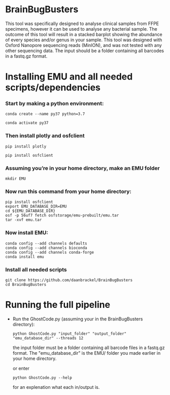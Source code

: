 # BrainBugBusters
This tool was specifically designed to analyse clinical samples from FFPE specimens, however it can be used to analyse any bacterial sample. The outcome of this tool will result in a stacked barplot showing the abundance of every species and/or genus in your sample. This tool was designed with Oxford Nanopore sequencing reads (MinION), and was not tested with any other sequencing data. The input should be a folder containing all barcodes in a fastq.gz format. 

# Installing EMU and all needed scripts/dependencies

### Start by making a python environment:

```
conda create --name py37 python=3.7
``` 
```
conda activate py37
```

### Then install plotly and osfclient
```
pip install plotly
```
```
pip install osfclient
```

### Assuming you’re in your home directory, make an EMU folder

```
mkdir EMU
```

### Now run this command from your home directory:

```
pip install osfclient
export EMU_DATABASE_DIR=EMU
cd ${EMU_DATABASE_DIR}
osf -p 56uf7 fetch osfstorage/emu-prebuilt/emu.tar
tar -xvf emu.tar
```

### Now install EMU:

```
conda config --add channels defaults
conda config --add channels bioconda
conda config --add channels conda-forge
conda install emu
```

### Install all needed scripts
```
git clone https://github.com/daanbrackel/BrainBugBusters
cd BrainBugBusters
```
# Running the full pipeline
- Run the GhostCode.py (assuming your in the BrainBugBusters directory):
  ```
  python GhostCode.py "input_folder" "output_folder" "emu_database_dir" --threads 12
  ```
  the input folder must be a folder containing all barcode files in a fastq.gz format. The "emu_database_dir" is the EMU/ folder you made earlier in your home directory.
  
  or enter 
  ```
  python GhostCode.py --help
  ```
  for an explenation what each in/output is.
